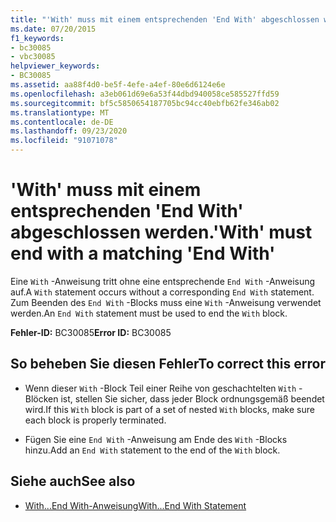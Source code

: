 ```yaml
---
title: "'With' muss mit einem entsprechenden 'End With' abgeschlossen werden."
ms.date: 07/20/2015
f1_keywords:
- bc30085
- vbc30085
helpviewer_keywords:
- BC30085
ms.assetid: aa88f4d0-be5f-4efe-a4ef-80e6d6124e6e
ms.openlocfilehash: a3eb061d69e6a53f44dbd940058ce585527ffd59
ms.sourcegitcommit: bf5c5850654187705bc94cc40ebfb62fe346ab02
ms.translationtype: MT
ms.contentlocale: de-DE
ms.lasthandoff: 09/23/2020
ms.locfileid: "91071078"
---
```

# <a name="with-must-end-with-a-matching-end-with"></a><span data-ttu-id="f52a3-102">'With' muss mit einem entsprechenden 'End With' abgeschlossen werden.</span><span class="sxs-lookup"><span data-stu-id="f52a3-102">'With' must end with a matching 'End With'</span></span>

<span data-ttu-id="f52a3-103">Eine `With` -Anweisung tritt ohne eine entsprechende `End With` -Anweisung auf.</span><span class="sxs-lookup"><span data-stu-id="f52a3-103">A `With` statement occurs without a corresponding `End With` statement.</span></span> <span data-ttu-id="f52a3-104">Zum Beenden des `End With` -Blocks muss eine `With` -Anweisung verwendet werden.</span><span class="sxs-lookup"><span data-stu-id="f52a3-104">An `End With` statement must be used to end the `With` block.</span></span>  
  
 <span data-ttu-id="f52a3-105">**Fehler-ID:** BC30085</span><span class="sxs-lookup"><span data-stu-id="f52a3-105">**Error ID:** BC30085</span></span>  
  
## <a name="to-correct-this-error"></a><span data-ttu-id="f52a3-106">So beheben Sie diesen Fehler</span><span class="sxs-lookup"><span data-stu-id="f52a3-106">To correct this error</span></span>  
  
- <span data-ttu-id="f52a3-107">Wenn dieser `With` -Block Teil einer Reihe von geschachtelten `With` -Blöcken ist, stellen Sie sicher, dass jeder Block ordnungsgemäß beendet wird.</span><span class="sxs-lookup"><span data-stu-id="f52a3-107">If this `With` block is part of a set of nested `With` blocks, make sure each block is properly terminated.</span></span>  
  
- <span data-ttu-id="f52a3-108">Fügen Sie eine `End With` -Anweisung am Ende des `With` -Blocks hinzu.</span><span class="sxs-lookup"><span data-stu-id="f52a3-108">Add an `End With` statement to the end of the `With` block.</span></span>  
  
## <a name="see-also"></a><span data-ttu-id="f52a3-109">Siehe auch</span><span class="sxs-lookup"><span data-stu-id="f52a3-109">See also</span></span>

- [<span data-ttu-id="f52a3-110">With...End With-Anweisung</span><span class="sxs-lookup"><span data-stu-id="f52a3-110">With...End With Statement</span></span>](../language-reference/statements/with-end-with-statement.md)
